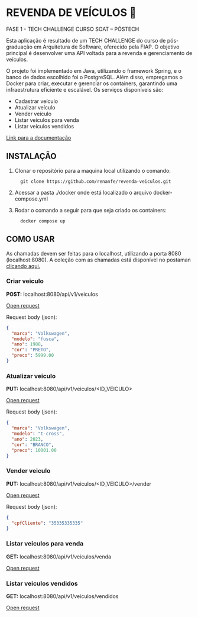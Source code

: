 # REVENDA DE VEÍCULOS 🚗
FASE 1 - TECH CHALLENGE CURSO SOAT – PÓSTECH

Esta aplicação é resultado de um TECH CHALLENGE do curso de pós-graduação em Arquitetura de Software, oferecido pela FIAP. O objetivo principal é desenvolver uma API voltada para a revenda e gerenciamento de veículos.

O projeto foi implementado em Java, utilizando o framework Spring, e o banco de dados escolhido foi o PostgreSQL. Além disso, empregamos o Docker para criar, executar e gerenciar os containers, garantindo uma infraestrutura eficiente e escalável.
Os serviços disponíveis são:

 - Cadastrar veículo
 - Atualizar veículo
 - Vender veículo
 - Listar veículos para venda
 - Listar veículos vendidos

[Link para a documentação]((https://miro.com/app/board/uXjVMgT-ogo=/))

## INSTALAÇÃO

1. Clonar o repositório para a maquina local utilizando o comando:

	     git clone https://github.com/renanfe/revenda-veiculos.git

2. Acessar a pasta ./docker onde está localizado o arquivo docker-compose.yml
3. Rodar o comando a seguir para que seja criado os containers:

         docker compose up




## COMO USAR

As chamadas devem ser feitas para o localhost, utilizando a porta 8080 (localhost:8080). A coleção com as chamadas está disponível no postaman [clicando aqui.](https://www.postman.com/cloudy-crescent-220434/fiap-modulo1/collection/9844450-6446375a-1965-46c8-b179-925fb9885156)

 ### Criar veiculo 
 **POST:** localhost:8080/api/v1/veiculos
 
 [Open request](https://www.postman.com/cloudy-crescent-220434/request/9844450-7fd24b14-b159-4d38-9307-0c4bd479761a)
 
Request body (json):
```json
{
  "marca": "Volkswagen",
  "modelo": "fusca",
  "ano": 1988,
  "cor": "PRETO",
  "preco": 5999.00
}
```

###  Atualizar veiculo
**PUT:** localhost:8080/api/v1/veiculos/<ID_VEICULO>

[Open request](https://www.postman.com/cloudy-crescent-220434/request/9844450-c7e227ce-4dc6-4bde-823d-da41b255dc35)

Request body (json):

```json
{
  "marca": "Volkswagen",
  "modelo": "t-cross",
  "ano": 2023,
  "cor": "BRANCO",
  "preco": 10001.00
}
```

###  Vender veiculo
**PUT:** localhost:8080/api/v1/veiculos/<ID_VEICULO>/vender

[Open request](https://www.postman.com/cloudy-crescent-220434/request/9844450-8984eec4-06f7-41c6-8232-597325697622)

Request body (json):

```json
{
  "cpfCliente": "35335335335"
}
```

###  Listar veiculos para venda
**GET:** localhost:8080/api/v1/veiculos/venda

[Open request](https://www.postman.com/cloudy-crescent-220434/request/9844450-7f0be942-9243-420f-a088-1681c116dcbf)

### Listar veiculos vendidos
**GET:** localhost:8080/api/v1/veiculos/vendidos

[Open request](https://www.postman.com/cloudy-crescent-220434/request/9844450-6507555e-8020-470d-aa23-7403cc8fd6c2)

